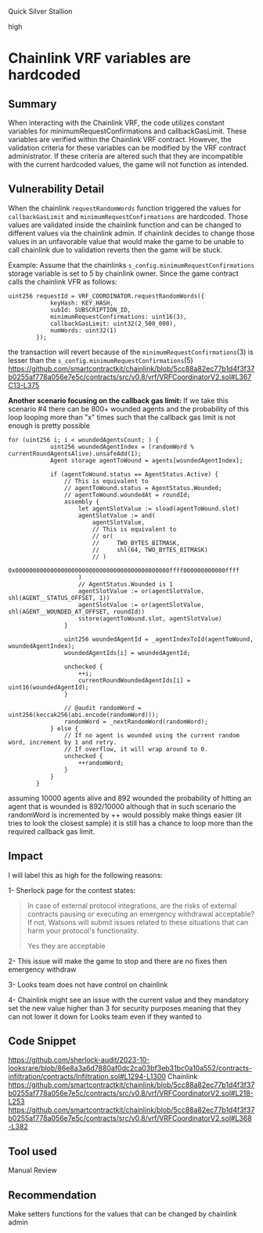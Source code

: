 Quick Silver Stallion

high

# Chainlink VRF variables are hardcoded
## Summary
When interacting with the Chainlink VRF, the code utilizes constant variables for minimumRequestConfirmations and callbackGasLimit. These variables are verified within the Chainlink VRF contract. However, the validation criteria for these variables can be modified by the VRF contract administrator. If these criteria are altered such that they are incompatible with the current hardcoded values, the game will not function as intended.
## Vulnerability Detail
When the chainlink `requestRandomWords` function triggered the values for `callbackGasLimit` and `minimumRequestConfirmations` are hardcoded. Those values are validated inside the chainlink function and can be changed to different values via the chainlink admin. If chainlink decides to change those values in an unfavorable value that would make the game to be unable to call chainlink due to validation reverts then the game will be stuck.

Example:
Assume that the chainlinks `s_config.minimumRequestConfirmations` storage variable is set to 5 by chainlink owner. Since the game contract calls the chainlink VFR as follows:
```solidity
uint256 requestId = VRF_COORDINATOR.requestRandomWords({
            keyHash: KEY_HASH,
            subId: SUBSCRIPTION_ID,
            minimumRequestConfirmations: uint16(3),
            callbackGasLimit: uint32(2_500_000),
            numWords: uint32(1)
        });
```
the transaction will revert because of the `minimumRequestConfirmations`(3) is lesser than the `s_config.minimumRequestConfirmations`(5)
https://github.com/smartcontractkit/chainlink/blob/5cc88a82ec77b1d4f3f37b0255af778a056e7e5c/contracts/src/v0.8/vrf/VRFCoordinatorV2.sol#L367C13-L375

**Another scenario focusing on the callback gas limit:**
If we take this scenario #4 there can be 800+ wounded agents and the probability of this loop looping more than "x" times such that the callback gas limit is not enough is pretty possible
```solidity
for (uint256 i; i < woundedAgentsCount; ) {
            uint256 woundedAgentIndex = (randomWord % currentRoundAgentsAlive).unsafeAdd(1);
            Agent storage agentToWound = agents[woundedAgentIndex];

            if (agentToWound.status == AgentStatus.Active) {
                // This is equivalent to
                // agentToWound.status = AgentStatus.Wounded;
                // agentToWound.woundedAt = roundId;
                assembly {
                    let agentSlotValue := sload(agentToWound.slot)
                    agentSlotValue := and(
                        agentSlotValue,
                        // This is equivalent to
                        // or(
                        //     TWO_BYTES_BITMASK,
                        //     shl(64, TWO_BYTES_BITMASK)
                        // )
                        0x00000000000000000000000000000000000000000000ffff000000000000ffff
                    )
                    // AgentStatus.Wounded is 1
                    agentSlotValue := or(agentSlotValue, shl(AGENT__STATUS_OFFSET, 1))
                    agentSlotValue := or(agentSlotValue, shl(AGENT__WOUNDED_AT_OFFSET, roundId))
                    sstore(agentToWound.slot, agentSlotValue)
                }

                uint256 woundedAgentId = _agentIndexToId(agentToWound, woundedAgentIndex);
                woundedAgentIds[i] = woundedAgentId;

                unchecked {
                    ++i;
                    currentRoundWoundedAgentIds[i] = uint16(woundedAgentId);
                }

                // @audit randomWord = uint256(keccak256(abi.encode(randomWord)));
                randomWord = _nextRandomWord(randomWord);
            } else {
                // If no agent is wounded using the current random word, increment by 1 and retry.
                // If overflow, it will wrap around to 0.
                unchecked {
                    ++randomWord;
                }
            }
        }
```
assuming 10000 agents alive and 892 wounded the probability of hitting an agent that is wounded is 892/10000 although that in such scenario the randomWord is incremented by ++ would possibly make things easier (it tries to look the closest sample) it is still has a chance to loop more than the required callback gas limit.
## Impact
I will label this as high for the following reasons:

1- Sherlock page for the contest states:
> In case of external protocol integrations, are the risks of external contracts pausing or executing an emergency withdrawal acceptable? If not, Watsons will submit issues related to these situations that can harm your protocol's functionality.
> 
> Yes they are acceptable

2- This issue will make the game to stop and there are no fixes then emergency withdraw

3- Looks team does not have control on chainlink

4- Chainlink might see an issue with the current value and they mandatory set the new value higher than 3 for security purposes meaning that they can not lower it down for Looks team even if they wanted to
## Code Snippet
https://github.com/sherlock-audit/2023-10-looksrare/blob/86e8a3a6d7880af0dc2ca03bf3eb31bc0a10a552/contracts-infiltration/contracts/Infiltration.sol#L1294-L1300
Chainlink
https://github.com/smartcontractkit/chainlink/blob/5cc88a82ec77b1d4f3f37b0255af778a056e7e5c/contracts/src/v0.8/vrf/VRFCoordinatorV2.sol#L218-L253
https://github.com/smartcontractkit/chainlink/blob/5cc88a82ec77b1d4f3f37b0255af778a056e7e5c/contracts/src/v0.8/vrf/VRFCoordinatorV2.sol#L368-L382
## Tool used

Manual Review

## Recommendation
Make setters functions for the values that can be changed by chainlink admin 